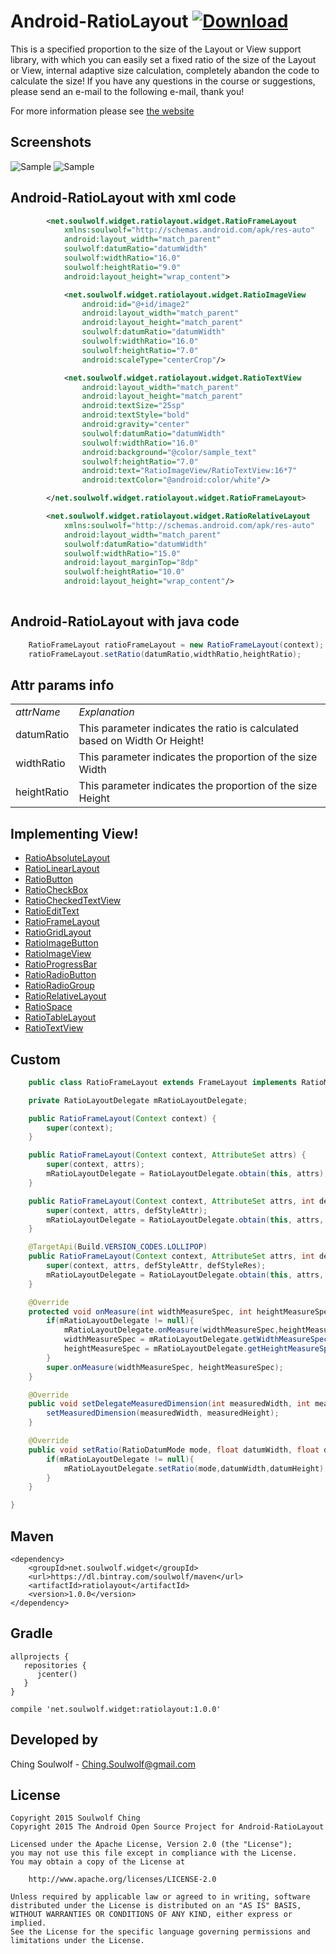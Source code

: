 # Android-RatioLayout [ ![Download](https://api.bintray.com/packages/soulwolf/maven/ratiolayout/images/download.svg) ](https://bintray.com/soulwolf/maven/ratiolayout/_latestVersion)
This is a specified proportion to the size of the Layout or View support library, with which you can easily set a fixed ratio of the size of the Layout or View, internal adaptive size calculation, completely abandon the code to calculate the size! If you have any questions in the course or suggestions, please send an e-mail to the following e-mail, thank you!

For more information please see <a href='http://devsoulwolf.github.io/Android-RatioLayout'>the website</a>

## Screenshots

![Sample](https://img.alicdn.com/imgextra/i1/1025192026/TB2lKdCepXXXXcUXXXXXXXXXXXX_!!1025192026.jpg_310x310.jpg)
![Sample](https://img.alicdn.com/imgextra/i1/1025192026/TB29CJsepXXXXaUXpXXXXXXXXXX_!!1025192026.jpg_310x310.jpg)


## Android-RatioLayout with xml code
```xml
		<net.soulwolf.widget.ratiolayout.widget.RatioFrameLayout
			xmlns:soulwolf="http://schemas.android.com/apk/res-auto"
            android:layout_width="match_parent"
            soulwolf:datumRatio="datumWidth"
            soulwolf:widthRatio="16.0"
            soulwolf:heightRatio="9.0"
            android:layout_height="wrap_content">

            <net.soulwolf.widget.ratiolayout.widget.RatioImageView
                android:id="@+id/image2"
                android:layout_width="match_parent"
                android:layout_height="match_parent"
                soulwolf:datumRatio="datumWidth"
                soulwolf:widthRatio="16.0"
                soulwolf:heightRatio="7.0"
                android:scaleType="centerCrop"/>

            <net.soulwolf.widget.ratiolayout.widget.RatioTextView
                android:layout_width="match_parent"
                android:layout_height="match_parent"
                android:textSize="25sp"
                android:textStyle="bold"
                android:gravity="center"
                soulwolf:datumRatio="datumWidth"
                soulwolf:widthRatio="16.0"
                android:background="@color/sample_text"
                soulwolf:heightRatio="7.0"
                android:text="RatioImageView/RatioTextView:16*7"
                android:textColor="@android:color/white"/>

        </net.soulwolf.widget.ratiolayout.widget.RatioFrameLayout>

		<net.soulwolf.widget.ratiolayout.widget.RatioRelativeLayout
			xmlns:soulwolf="http://schemas.android.com/apk/res-auto"
            android:layout_width="match_parent"
            soulwolf:datumRatio="datumWidth"
            soulwolf:widthRatio="15.0"
            android:layout_marginTop="8dp"
            soulwolf:heightRatio="10.0"
            android:layout_height="wrap_content"/>
		
```
## Android-RatioLayout with java code
```java
	RatioFrameLayout ratioFrameLayout = new RatioFrameLayout(context);
	ratioFrameLayout.setRatio(datumRatio,widthRatio,heightRatio);
```

## Attr params  info

<table>
	<tbody>
		<tr>
			<td><em>attrName</em></td>
			<td><em>Explanation</em></td>
		</tr>
		<tr>
			<td>datumRatio</td>
			<td>This parameter indicates the ratio is calculated based on Width Or Height! </td>
		</tr>
		<tr>
			<td>widthRatio</td>
			<td>This parameter indicates the proportion of the size Width</td>
		</tr>
		<tr>
			<td>heightRatio</td>
			<td>This parameter indicates the proportion of the size Height</td>
		</tr>
	</tbody>
</table>

## Implementing View!

 <ul>
   	<li><a href='javascript:'>RatioAbsoluteLayout</a></li>
   	<li><a href='javascript:'>RatioLinearLayout</a></li>
	<li><a href='javascript:'>RatioButton</a></li>
	<li><a href='javascript:'>RatioCheckBox</a></li>
	<li><a href='javascript:'>RatioCheckedTextView</a></li>
	<li><a href='javascript:'>RatioEditText</a></li>
	<li><a href='javascript:'>RatioFrameLayout</a></li>
	<li><a href='javascript:'>RatioGridLayout</a></li>
	<li><a href='javascript:'>RatioImageButton</a></li>
	<li><a href='javascript:'>RatioImageView</a></li>
	<li><a href='javascript:'>RatioProgressBar</a></li>
	<li><a href='javascript:'>RatioRadioButton</a></li>
	<li><a href='javascript:'>RatioRadioGroup</a></li>
	<li><a href='javascript:'>RatioRelativeLayout</a></li>
	<li><a href='javascript:'>RatioSpace</a></li>
	<li><a href='javascript:'>RatioTableLayout</a></li>
	<li><a href='javascript:'>RatioTextView</a></li>
 </ul>

## Custom
```java
	public class RatioFrameLayout extends FrameLayout implements RatioMeasureDelegate {

    private RatioLayoutDelegate mRatioLayoutDelegate;

    public RatioFrameLayout(Context context) {
        super(context);
    }

    public RatioFrameLayout(Context context, AttributeSet attrs) {
        super(context, attrs);
        mRatioLayoutDelegate = RatioLayoutDelegate.obtain(this, attrs);
    }

    public RatioFrameLayout(Context context, AttributeSet attrs, int defStyleAttr) {
        super(context, attrs, defStyleAttr);
        mRatioLayoutDelegate = RatioLayoutDelegate.obtain(this, attrs, defStyleAttr);
    }

    @TargetApi(Build.VERSION_CODES.LOLLIPOP)
    public RatioFrameLayout(Context context, AttributeSet attrs, int defStyleAttr, int defStyleRes) {
        super(context, attrs, defStyleAttr, defStyleRes);
        mRatioLayoutDelegate = RatioLayoutDelegate.obtain(this, attrs, defStyleAttr, defStyleRes);
    }

    @Override
    protected void onMeasure(int widthMeasureSpec, int heightMeasureSpec) {
        if(mRatioLayoutDelegate != null){
            mRatioLayoutDelegate.onMeasure(widthMeasureSpec,heightMeasureSpec);
            widthMeasureSpec = mRatioLayoutDelegate.getWidthMeasureSpec();
            heightMeasureSpec = mRatioLayoutDelegate.getHeightMeasureSpec();
        }
        super.onMeasure(widthMeasureSpec, heightMeasureSpec);
    }

    @Override
    public void setDelegateMeasuredDimension(int measuredWidth, int measuredHeight) {
        setMeasuredDimension(measuredWidth, measuredHeight);
    }

    @Override
    public void setRatio(RatioDatumMode mode, float datumWidth, float datumHeight) {
        if(mRatioLayoutDelegate != null){
            mRatioLayoutDelegate.setRatio(mode,datumWidth,datumHeight);
        }
    }

}
```

## Maven
	<dependency>
  	    <groupId>net.soulwolf.widget</groupId>
		<url>https://dl.bintray.com/soulwolf/maven</url>
  	    <artifactId>ratiolayout</artifactId>
  	    <version>1.0.0</version>
	</dependency>
## Gradle
	allprojects {
       repositories {
          jcenter()
       }
	}
	
	compile 'net.soulwolf.widget:ratiolayout:1.0.0'

## Developed by
 Ching Soulwolf - <a href='javascript:'>Ching.Soulwolf@gmail.com</a>


## License
	Copyright 2015 Soulwolf Ching
	Copyright 2015 The Android Open Source Project for Android-RatioLayout
	
	Licensed under the Apache License, Version 2.0 (the "License");
	you may not use this file except in compliance with the License.
	You may obtain a copy of the License at

	    http://www.apache.org/licenses/LICENSE-2.0
	
	Unless required by applicable law or agreed to in writing, software
	distributed under the License is distributed on an "AS IS" BASIS,
	WITHOUT WARRANTIES OR CONDITIONS OF ANY KIND, either express or implied.
	See the License for the specific language governing permissions and
	limitations under the License.
	
